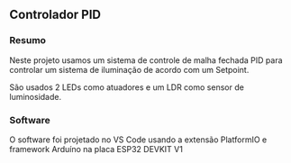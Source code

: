 ## Controlador PID

### Resumo

Neste projeto usamos um sistema de controle de malha fechada PID para controlar um sistema de iluminação de acordo com um Setpoint.

São usados 2 LEDs como atuadores e um LDR como sensor de luminosidade.

### Software

O software foi projetado no VS Code usando a extensão PlatformIO e framework Arduíno na placa ESP32 DEVKIT V1
